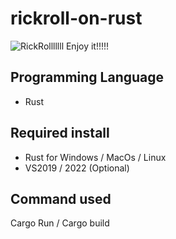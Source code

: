 # rickroll-on-rust
![RickRolllllll](https://c.tenor.com/x8v1oNUOmg4AAAAC/rickroll-roll.gif)
Enjoy it!!!!!

## Programming Language
- Rust

## Required install
- Rust for Windows / MacOs / Linux
- VS2019 / 2022 (Optional)

## Command used
Cargo Run
 / Cargo build
